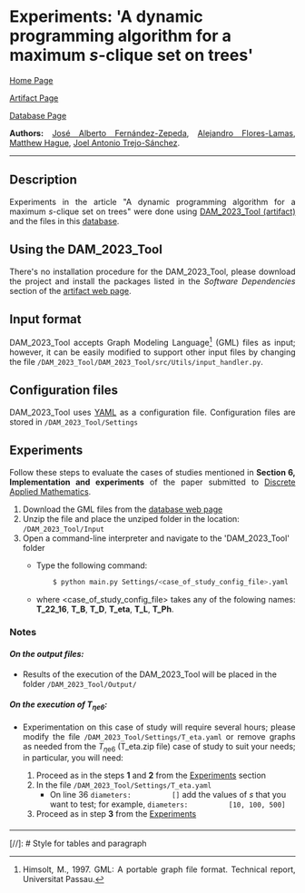 <script type="text/javascript" charset="utf-8" 
src="https://cdn.mathjax.org/mathjax/latest/MathJax.js?config=TeX-AMS-MML_HTMLorMML,
https://vincenttam.github.io/javascripts/MathJaxLocal.js"></script>

# **Experiments:** 'A dynamic programming algorithm for a maximum $s$-clique set on trees'

[Home Page](../index.md)

[Artifact Page](./Artifact.md)

[Database Page](./Database.md)



**Authors:** [José Alberto Fernández-Zepeda](https://dblp.org/pid/13/7045), [Alejandro Flores-Lamas](https://alexfloreslamas.wixsite.com/alexfl), [Matthew Hague](https://www.cs.rhul.ac.uk/home/uxac009/), [Joel Antonio Trejo-Sánchez](https://www.cimat.mx/~joel.trejo).

---

## Description 

Experiments in the article "A dynamic programming algorithm for a maximum $s$-clique set on trees" were done using [DAM\_2023\_Tool (artifact)](./Artifact.md) and the files in this [database](./Database.md).

## Using the DAM\_2023\_Tool

There's no installation procedure for the DAM_2023_Tool, please download the project and install the packages listed in the *Software Dependencies* section of the [artifact web page](./Artifact.md).

## Input format

DAM\_2023\_Tool accepts Graph Modeling Language[^1] (GML) files as input; however, it can be easily modified to support other input files by changing the file `/DAM_2023_Tool/DAM_2023_Tool/src/Utils/input_handler.py`.

## Configuration files
DAM\_2023\_Tool uses [YAML](https://yaml.org/) as a configuration file. Configuration files are stored in `/DAM_2023_Tool/Settings`


## Experiments

Follow these steps to evaluate the cases of studies mentioned in **Section 6, Implementation and experiments** of the paper submitted to [Discrete Applied Mathematics](https://www.sciencedirect.com/journal/discrete-applied-mathematics). 

1. Download the GML files from the [database web page](./Database.md)
2. Unzip the file and place the unziped folder in the location: `/DAM_2023_Tool/Input`
3. Open a command-line interpreter and navigate to the 'DAM_2023_Tool' folder
    - Type the following command: 

        ```bash
            $ python main.py Settings/<case_of_study_config_file>.yaml
        ```
    - where \<case_of_study_config_file\> takes any of the folowing names: **T_22_16**, **T_B**, **T_D**, **T_eta**, **T_L**, **T_Ph**.


### Notes

#### *On the output files:* 
- Results of the execution of the DAM\_2023\_Tool will be placed in the folder `/DAM_2023_Tool/Output/`

#### *On the execution of $T_{\eta\mathrm{e}{6}}$:*

- Experimentation on this case of study will require several hours; please modify the file `/DAM_2023_Tool/Settings/T_eta.yaml` or remove graphs as needed from the $T_{\eta\mathrm{e}{6}}$ (T_eta.zip file) case of study to suit your needs; in particular, you will need:

    1. Proceed as in the steps **1** and **2** from the [Experiments](#experiments) section
    2. In the file `/DAM_2023_Tool/Settings/T_eta.yaml`
        - On line 36 `diameters:          []` add the values of $s$ that you want to test; for example, `diameters:          [10, 100, 500]`
    3. Proceed as in step **3** from the [Experiments](#experiments)

####

---

[^1]:  Himsolt, M., 1997. GML: A portable graph file format. Technical report, Universitat Passau.

[//]: # Style  for tables and paragraph

<style>
  table {
  border-collapse: collapse;
}

td, th {
  border: 1px solid #999;
  padding: 0.5rem;
  text-align: center;
}

p {
  text-align: justify;
}
</style>
